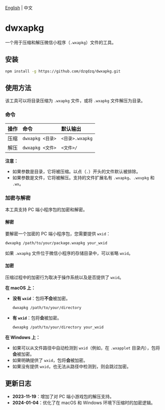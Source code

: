 [English](./README.md) | 中文

# dwxapkg

一个用于压缩和解压微信小程序（`.wxapkg`）文件的工具。

## 安装

```sh
npm install -g https://github.com/dzqdzq/dwxapkg.git
```

## 使用方法

该工具可以将目录压缩为 `.wxapkg` 文件，或将 `.wxapkg` 文件解压为目录。

### 命令

| 操作 | 命令 | 默认输出 |
| :--- | :--- | :--- |
| 压缩 | `dwxapkg <目录>` | `<目录>.wxapkg` |
| 解压 | `dwxapkg <文件>` | `<文件>/` |

**注意：**
* 如果参数是目录，它将被压缩。以点（`.`）开头的文件默认被排除。
* 如果参数是文件，它将被解压。支持的文件扩展名有 `.wxapkg`、`.wxvpkg` 和 `.wx`。

### 加密与解密

本工具支持 PC 端小程序包的加密和解密。

#### 解密

要解密一个加密的 PC 端小程序包，您需要提供 `wxid`：

```sh
dwxapkg /path/to/your/package.wxapkg your_wxid
```

如果 `.wxapkg` 文件位于微信小程序的存储目录中，可以省略 `wxid`。

#### 加密

压缩过程中的加密行为取决于操作系统以及是否提供了 `wxid`。

**在 macOS 上：**
* **没有 `wxid`**：包将**不会**被加密。
  ```sh
  dwxapkg /path/to/your/directory
  ```
* **有 `wxid`**：包将**会**被加密。
  ```sh
  dwxapkg /path/to/your/directory your_wxid
  ```

**在 Windows 上：**
* 如果可以从文件路径中自动检测到 `wxid`（例如，在 `.wxapplet` 目录内），包将**会**被加密。
* 如果明确提供了 `wxid`，包将**会**被加密。
* 如果没有提供 `wxid`，也无法从路径中检测到，则会跳过加密。

## 更新日志

*   **2023-11-19**：增加了对 PC 端小游戏包的解压支持。
*   **2024-01-04**：优化了在 macOS 和 Windows 环境下压缩时的加密逻辑。